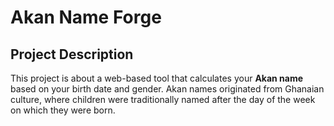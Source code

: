 # Akan Name Forge
## Project Description
This project is about a web-based tool that calculates your **Akan name** based on your birth date and gender.
Akan names originated from Ghanaian culture, where children were traditionally named after the day of the week on which they were born.